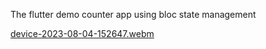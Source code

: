 The flutter demo counter app using bloc state management

[device-2023-08-04-152647.webm](https://github.com/MaxTrent/counter_app/assets/83916293/dc73002d-d5ec-45dd-9593-5a2e93652fbb)

